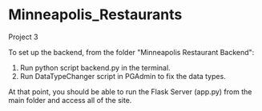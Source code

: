 # Minneapolis_Restaurants
Project 3


To set up the backend, from the folder "Minneapolis Restaurant Backend":
  
  1) Run python script backend.py in the terminal.
  2) Run DataTypeChanger script in PGAdmin to fix the data types.
  
 At that point, you should be able to run the Flask Server (app.py) from the main folder and access all of the site.
 
